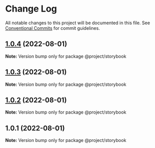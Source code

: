 # Change Log

All notable changes to this project will be documented in this file.
See [Conventional Commits](https://conventionalcommits.org) for commit guidelines.

## [1.0.4](https://gitee.com/sparkparis123/lerna-cli/compare/@project/storybook@1.0.3...@project/storybook@1.0.4) (2022-08-01)

**Note:** Version bump only for package @project/storybook





## [1.0.3](https://gitee.com/sparkparis123/lerna-cli/compare/@project/storybook@1.0.2...@project/storybook@1.0.3) (2022-08-01)

**Note:** Version bump only for package @project/storybook





## [1.0.2](https://gitee.com/sparkparis123/lerna-cli/compare/@project/storybook@1.0.1...@project/storybook@1.0.2) (2022-08-01)

**Note:** Version bump only for package @project/storybook





## 1.0.1 (2022-08-01)

**Note:** Version bump only for package @project/storybook
